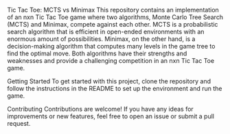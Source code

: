 Tic Tac Toe: MCTS vs Minimax
This repository contains an implementation of an nxn Tic Tac Toe game where two algorithms, Monte Carlo Tree Search (MCTS) and Minimax, compete against each other. MCTS is a probabilistic search algorithm that is efficient in open-ended environments with an enormous amount of possibilities. Minimax, on the other hand, is a decision-making algorithm that computes many levels in the game tree to find the optimal move. Both algorithms have their strengths and weaknesses and provide a challenging competition in an nxn Tic Tac Toe game.

Getting Started
To get started with this project, clone the repository and follow the instructions in the README to set up the environment and run the game.

Contributing
Contributions are welcome! If you have any ideas for improvements or new features, feel free to open an issue or submit a pull request.
